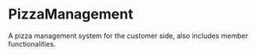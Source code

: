 # PizzaManagement
 A pizza management system for the customer side, also includes member functionalities.

